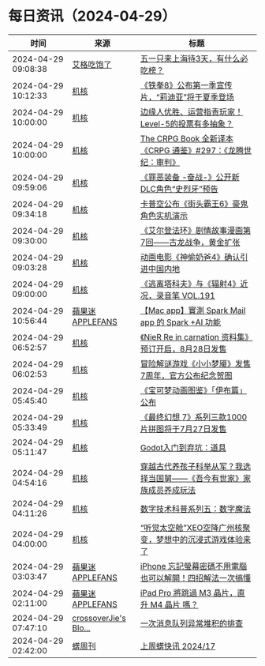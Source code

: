 ﻿# 每日资讯（2024-04-29）

|时间|来源|标题|
|---|---|---|
|2024-04-29 09:08:38|[艾格吃饱了](https://feedpress.me/wx-aigechibaole)|[五一只来上海待3天，有什么必吃榜？](http://mp.weixin.qq.com/s?__biz=MjM5NTYxODQyMA%3D%3D&mid=2653452208&idx=1&sn=0107a50c55eb4718623be1cf9722acc7)|
|2024-04-29 10:12:33|[机核](https://www.gcores.com/rss)|[《铁拳8》公布第一季宣传片，“莉迪亚”将于夏季登场](https://www.gcores.com/articles/181093)|
|2024-04-29 10:00:00|[机核](https://www.gcores.com/rss)|[边缘人优胜、运营指责玩家！Level-5的投票有多抽象？](https://www.gcores.com/videos/181074)|
|2024-04-29 10:00:00|[机核](https://www.gcores.com/rss)|[The CRPG Book 全新译本 《CRPG 通鉴》#297：《龙腾世纪：审判》](https://www.gcores.com/articles/181026)|
|2024-04-29 09:59:06|[机核](https://www.gcores.com/rss)|[《罪恶装备 -奋战-》公开新DLC角色“史烈牙”预告](https://www.gcores.com/articles/181092)|
|2024-04-29 09:34:18|[机核](https://www.gcores.com/rss)|[卡普空公布《街头霸王6》豪鬼角色实机演示](https://www.gcores.com/articles/181089)|
|2024-04-29 09:30:00|[机核](https://www.gcores.com/rss)|[《艾尔登法环》剧情故事漫画第7回——古龙战争，黄金扩张](https://www.gcores.com/articles/181065)|
|2024-04-29 09:03:28|[机核](https://www.gcores.com/rss)|[动画电影《神偷奶爸4》确认引进中国内地](https://www.gcores.com/articles/181088)|
|2024-04-29 09:00:00|[机核](https://www.gcores.com/rss)|[《逃离塔科夫》与《辐射4》近况，录音笔 VOL.191](https://www.gcores.com/radios/181067)|
|2024-04-29 10:56:44|[蘋果迷 APPLEFANS](https://applefans.today/feed/)|[【Mac app】實測 Spark Mail app 的 Spark +AI 功能](https://applefans.today/2024-setapp-sparkmailapp/)|
|2024-04-29 06:52:57|[机核](https://www.gcores.com/rss)|[《NieR Re in carnation 资料集》预订开启，8月28日发售](https://www.gcores.com/articles/181072)|
|2024-04-29 06:02:53|[机核](https://www.gcores.com/rss)|[冒险解谜游戏《小小梦魇》发售7周年，官方公布纪念贺图](https://www.gcores.com/articles/181070)|
|2024-04-29 05:45:40|[机核](https://www.gcores.com/rss)|[《宝可梦动画图鉴》「伊布篇」公布](https://www.gcores.com/articles/181069)|
|2024-04-29 05:33:49|[机核](https://www.gcores.com/rss)|[《最终幻想 7》系列三款1000片拼图将于7月27日发售](https://www.gcores.com/articles/181068)|
|2024-04-29 05:11:47|[机核](https://www.gcores.com/rss)|[Godot入门到弃坑：道具](https://www.gcores.com/articles/181063)|
|2024-04-29 04:54:16|[机核](https://www.gcores.com/rss)|[穿越古代养孩子科举从军？我选择当国舅——《吾今有世家》家族成员养成玩法](https://www.gcores.com/videos/181062)|
|2024-04-29 04:11:26|[机核](https://www.gcores.com/rss)|[数字技术科普系列五：数字魔法](https://www.gcores.com/articles/181053)|
|2024-04-29 04:00:00|[机核](https://www.gcores.com/rss)|[“听觉太空舱”XEO空降广州核聚变，梦想中的沉浸式游戏体验来了](https://www.gcores.com/articles/181061)|
|2024-04-29 03:03:47|[蘋果迷 APPLEFANS](https://applefans.today/feed/)|[iPhone 忘記螢幕密碼不用電腦也可以解開！四招解法一次搞懂](https://applefans.today/itoolab-unlockgo-2024-04-how-to-unlock-iphone-screen-lock/)|
|2024-04-29 02:11:00|[蘋果迷 APPLEFANS](https://applefans.today/feed/)|[iPad Pro 將跳過 M3 晶片，直升 M4 晶片 嗎？](https://applefans.today/2024-04-bloomberg-new-ipad-pro-m4-chip-rumors/)|
|2024-04-29 07:47:10|[crossoverJie's Blo...](https://crossoverjie.top/atom.xml)|[一次消息队列异常堆积的排查](http://crossoverjie.top/2024/04/29/ob/pulsar-slow-consume/)|
|2024-04-29 02:42:00|[蠎周刊](https://weekly.pychina.org/feeds/all.atom.xml)|[上周蠎快讯 2024/17](https://weekly.pychina.org/pyrecap/pyrw-2417.html)|
